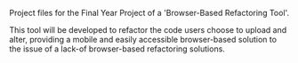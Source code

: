 Project files for the Final Year Project of a 'Browser-Based Refactoring Tool'.

This tool will be developed to refactor the code users choose to upload and 
alter, providing a mobile and easily accessible browser-based solution to
the issue of a lack-of browser-based refactoring solutions.
